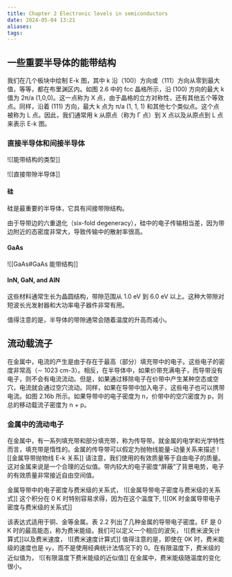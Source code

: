 ```yaml
---
title: Chapter 2 Electronic levels in semiconductors
date: 2024-05-04 13:21
aliases: 
tags: 
---
```

## 一些重要半导体的能带结构

我们在几个板块中绘制 E-k 图，其中 k 沿（100）方向或（111）方向从零到最大值，等等，都在布里渊区内。如图 2.6 中的 fcc 晶格所示，沿 (100) 方向的最大 k 值为 2π/a (1,0,0)。这一点称为 X 点，由于晶格的立方对称性，还有其他五个等效点。同样，沿着 (111) 方向，最大 k 点为 π/a (1, 1, 1) 和其他七个类似点。这个点被称为 L 点。因此，我们通常用 k 从原点（称为 Γ 点）到 X 点以及从原点到 L 点来表示 E-k 图。

### 直接半导体和间接半导体

![[能带结构的类型]]

![[直接带隙半导体]]

#### 硅

硅是最重要的半导体，它具有间接带隙结构。

由于导带边的六重退化（six-fold degeneracy），硅中的电子传输相当差，因为带边附近的态密度非常大，导致传输中的散射率很高。

#### GaAs

![[GaAs#GaAs 能带结构]]

#### InN, GaN, and AlN

这些材料通常生长为晶圆结构，带隙范围从 1.0 eV 到 6.0 eV 以上。这种大带隙对短波长光发射器和大功率电子器件非常有用。

值得注意的是，半导体的带隙通常会随着温度的升高而减小。

## 流动载流子

在金属中，电流的产生是由于存在于最高（部分）填充带中的电子。这些电子的密度非常高（∼ 1023 cm-3）。相反，在半导体中，如果价带充满电子，而导带没有电子，则不会有电流流动。但是，如果通过移除电子在价带中产生某种空态或空穴，电流就会通过空穴流动。同样，如果在导带中加入电子，这些电子也可以携带电流。如图 2.16b 所示。如果导带中的电子密度为 n，价带中的空穴密度为 p，则总的移动载流子密度为 n + p。

### 金属中的流动电子

在金属中，有一系列填充带和部分填充带，称为传导带。就金属的电学和光学特性而言，填充带是惰性的。金属的传导带可以假定为抛物线能量-动量关系来描述
![[金属导带抛物线 E-k 关系]]
请注意，我们使用的有效质量等于自由电子的质量。这对金属来说是一个合理的近似值。带内较大的电子密度“屏蔽”了背景电势，电子的有效质量非常接近自由空间值。

金属导带中的电子密度与费米级的关系式，
![[金属导带电子密度与费米级的关系式]]
这个积分在 0 K 时特别容易求得，因为在这个温度下,
![[0K 时金属导带电子密度与费米级的关系式]]

该表达式适用于铜、金等金属。表 2.2 列出了几种金属的导带电子密度。EF 是 0 K 时的最高能态，称为费米能级。我们可以定义一个相应的波矢，
![[费米波矢计算式]]以及费米速度，
![[费米速度计算式]]
值得注意的是，即使在 0K 时，费米能级的速度也是 $v_F$，而不是使用经典统计法情况下的 0。在有限温度下，费米级的近似值为，
![[有限温度下费米能级的近似值]]
在金属中，费米能级随温度的变化很小。
